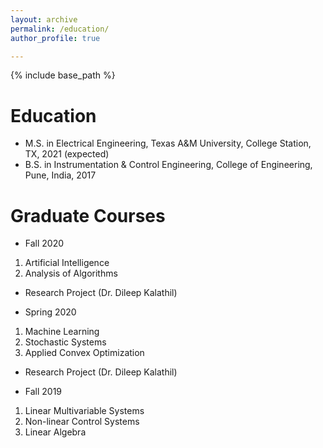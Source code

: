 ```yaml
---
layout: archive
permalink: /education/
author_profile: true

---
```


{% include base_path %}

Education
======
* M.S. in Electrical Engineering, Texas A&M University, College Station, TX, 2021 (expected)
* B.S. in Instrumentation & Control Engineering, College of Engineering, Pune, India, 2017

Graduate Courses
======
* Fall 2020
1. Artificial Intelligence
2. Analysis of Algorithms
+ Research Project (Dr. Dileep Kalathil)

* Spring 2020
1. Machine Learning
2. Stochastic Systems
3. Applied Convex Optimization
+ Research Project (Dr. Dileep Kalathil)

* Fall 2019
1. Linear Multivariable Systems
2. Non-linear Control Systems
3. Linear Algebra



  



  

